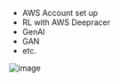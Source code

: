 - AWS Account set up
- RL with AWS Deepracer
- GenAI
- GAN
- etc.

![image](https://github.com/user-attachments/assets/7e5c9651-2ef5-4a1f-93e7-04946bf09c2d)
